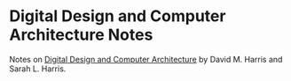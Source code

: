 # Digital Design and Computer Architecture Notes

Notes on [Digital Design and Computer Architecture](https://www.amazon.com/Digital-Design-Computer-Architecture-Harris/dp/0123944244)
by David M. Harris and Sarah L. Harris.
